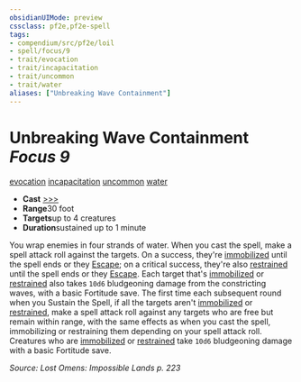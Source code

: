 ```yaml
---
obsidianUIMode: preview
cssclass: pf2e,pf2e-spell
tags:
- compendium/src/pf2e/loil
- spell/focus/9
- trait/evocation
- trait/incapacitation
- trait/uncommon
- trait/water
aliases: ["Unbreaking Wave Containment"]
---
```

# Unbreaking Wave Containment *Focus 9*   
[evocation](/rules/traits/evocation.md)  [incapacitation](/rules/traits/incapacitation.md)  [uncommon](/rules/traits/uncommon.md)  [water](/rules/traits/water.md)  

- **Cast** [>>>](/rules/core-rulebook/chapter-9-playing-the-game.md#Actions "Three-Action") 
- **Range**30 foot
- **Targets**up to 4 creatures
- **Duration**sustained up to 1 minute

You wrap enemies in four strands of water. When you cast the spell, make a spell attack roll against the targets. On a success, they're [immobilized](/rules/conditions.md#Immobilized) until the spell ends or they [Escape](/rules/actions/escape.md); on a critical success, they're also [restrained](/rules/conditions.md#Restrained) until the spell ends or they [Escape](/rules/actions/escape.md). Each target that's [immobilized](/rules/conditions.md#Immobilized) or [restrained](/rules/conditions.md#Restrained) also takes `10d6` bludgeoning damage from the constricting waves, with a basic Fortitude save. The first time each subsequent round when you Sustain the Spell, if all the targets aren't [immobilized](/rules/conditions.md#Immobilized) or [restrained](/rules/conditions.md#Restrained), make a spell attack roll against any targets who are free but remain within range, with the same effects as when you cast the spell, immobilizing or restraining them depending on your spell attack roll. Creatures who are [immobilized](/rules/conditions.md#Immobilized) or [restrained](/rules/conditions.md#Restrained) take `10d6` bludgeoning damage with a basic Fortitude save.

*Source: Lost Omens: Impossible Lands p. 223*